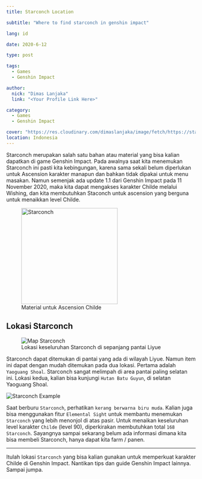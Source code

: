 ```yaml
---
title: Starconch Location

subtitle: "Where to find starconch in genshin impact"

lang: id

date: 2020-6-12

type: post

tags:
  - Games
  - Genshin Impact

author:
  nick: "Dimas Lanjaka"
  link: "<Your Profile Link Here>"

category:
  - Games
  - Genshin Impact

cover: "https://res.cloudinary.com/dimaslanjaka/image/fetch/https://static.wikia.nocookie.net/gensin-impact/images/4/46/Item_Starconch.png/revision/latest"
location: Indonesia
---
```


Starconch merupakan salah satu bahan atau material yang bisa kalian dapatkan di game Genshin Impact. Pada awalnya saat kita menemukan Starconch ini pasti kita kebingungan, karena sama sekali belum diperlukan untuk Ascension karakter manapun dan bahkan tidak dipakai untuk menu masakan. Namun semenjak ada update 1.1 dari Genshin Impact pada 11 November 2020, maka kita dapat mengakses karakter Childe melalui Wishing, dan kita membutuhkan Staconch untuk ascension yang berguna untuk menaikkan level Childe.

<!--suppress HtmlUnknownTarget -->
<div class="text-center">
  <figure>
  <img src="https://res.cloudinary.com/dimaslanjaka/image/fetch/https://gamefever.co.id/wp-content/uploads/2020/11/Item_Starconch.png" alt="Starconch" style="height:256" width="256" height="256">
  <figcaption>Material untuk Ascension Childe</figcaption>
</figure>
</div>

## Lokasi Starconch

<figure>
  <img src="https://res.cloudinary.com/dimaslanjaka/image/fetch/https://gamefever.co.id/wp-content/uploads/2020/11/Genshin-Impact-Starconch-location-1024x753.jpg" alt="Map Starconch">
  <figcaption>Lokasi keseluruhan Starconch di sepanjang pantai Liyue</figcaption>
</figure>

Starconch dapat ditemukan di pantai yang ada di wilayah Liyue. Namun item ini dapat dengan mudah ditemukan pada dua lokasi. Pertama adalah `Yaoguang Shoal`. Starconch sangat melimpah di area pantai paling selatan ini. Lokasi kedua, kalian bisa kunjungi `Hutan Batu Guyun`, di selatan Yaoguang Shoal.

![Starconch Example](https://res.cloudinary.com/dimaslanjaka/image/fetch/https://gamefever.co.id/wp-content/uploads/2020/11/GFID_GenshinImpactStarconch-1-1024x576.jpg)

Saat berburu `Starconch`, perhatikan `kerang berwarna biru muda`. Kalian juga bisa menggunakan fitur `Elemental Sight` untuk membantu menemukan `Starconch` yang lebih menonjol di atas pasir. Untuk menaikan keseluruhan level karakter `Childe` (level 90), diperkirakan membutuhkan total `168 Starconch`. Sayangnya sampai sekarang belum ada informasi dimana kita bisa membeli Starconch, hanya dapat kita farm / panen.

---

Itulah lokasi `Starconch` yang bisa kalian gunakan untuk memperkuat karakter Childe di Genshin Impact. Nantikan tips dan guide Genshin Impact lainnya. Sampai jumpa.
